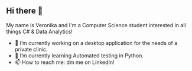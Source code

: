 ## Hi there 👋

My name is Veronika and I'm a Computer Science student interested in all things С# & Data Analytics!

- 🔭 I’m currently working on a desktop application for the needs of a private clinic.
- 🌱 I’m currently learning Automated testing in Python.
- 📫 How to reach me: dm me on LinkedIn!

<!--
**VeronikaZarubo/veronikazarubo** is a ✨ _special_ ✨ repository because its `README.md` (this file) appears on your GitHub profile.

Here are some ideas to get you started:

- 🔭 I’m currently working on ...
- 🌱 I’m currently learning ...
- 👯 I’m looking to collaborate on ...
- 🤔 I’m looking for help with ...
- 💬 Ask me about ...
- 📫 How to reach me: ...
- 😄 Pronouns: ...
- ⚡ Fun fact: ...
-->
